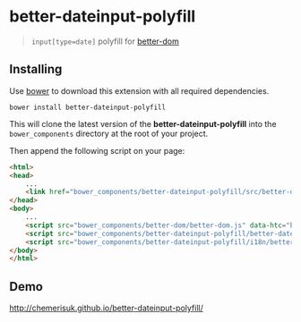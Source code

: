 better-dateinput-polyfill
=========================
> `input[type=date]` polyfill for [better-dom](https://github.com/chemerisuk/better-dom)

Installing
----------
Use [bower](http://bower.io/) to download this extension with all required dependencies.

    bower install better-dateinput-polyfill

This will clone the latest version of the __better-dateinput-polyfill__ into the `bower_components` directory at the root of your project.

Then append the following script on your page:

```html
<html>
<head>
    ...
    <link href="bower_components/better-dateinput-polyfill/src/better-dateinput-polyfill.css" rel="stylesheet"/>
</head>
<body>
    ...
    <script src="bower_components/better-dom/better-dom.js" data-htc="bower_components/better-dom/better-dom.htc"></script>
    <script src="bower_components/better-dateinput-polyfill/better-dateinput-polyfill.js"></script>
    <script src="bower_components/better-dateinput-polyfill/i18n/better-dateinput-polyfill.en.js"></script>
</body>
</html>
```

Demo
----
http://chemerisuk.github.io/better-dateinput-polyfill/